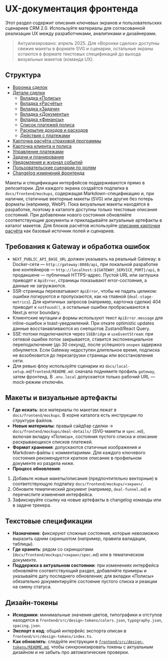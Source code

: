 # UX-документация фронтенда

Этот раздел содержит описания ключевых экранов и пользовательских сценариев CRM 2.0. Используйте материалы для согласованной реализации UX между разработчиками, аналитиками и дизайнерами.

> Актуализировано: апрель 2025. Для «Воронки сделок» доступны свежие макеты в формате SVG и сценарии, остальные экраны остаются в формате текстовых спецификаций до выхода визуальных макетов (команда UX).

## Структура
- [Воронка сделок](deal-funnel.md)
- [Детали сделки](deal-details.md)
  - [Вкладка «Полисы»](deal-details.md#полисы)
  - [Вкладка «Расчёты»](deal-details.md#расчёты)
  - [Вкладка «Задачи»](deal-details.md#задачи)
  - [Вкладка «Документы»](deal-details.md#документы)
  - [Вкладка «Финансы»](deal-details.md#финансы)
  - [Список платежей полиса](deal-details.md#список-платежей-полиса)
  - [Раскрытие доходов и расходов](deal-details.md#раскрытие-доходов-и-расходов)
  - [Действия с платежами](deal-details.md#действия-с-платежами)
- [Карточка расчёта страховой программы](calculations.md)
- [Карточка клиента и полиса](client-policy-card.md)
- [Управление платежами](payments.md)
- [Задачи и планирование](tasks.md)
- [Уведомления и журнал событий](notifications.md)
- [Пользовательские сценарии по ролям](user-scenarios.md)
- [Changelog изменений фронтенда](changelog.md)

Макеты и спецификации интерфейсов поддерживаются прямо в репозитории. Для каждого экрана создаётся подпапка в `docs/frontend/mockups`, содержащая Markdown-спецификацию и, при наличии, статичные векторные макеты (SVG) или другие без потерь форматы (например, WebP). Пока визуальные макеты находятся в разработке, поэтому в каталоге доступны только текстовые описания состояний. При добавлении нового состояния обновляйте соответствующие документы и прикладывайте актуальные артефакты в каталог макетов. Для блоков расчётов используйте [описание карточки расчёта](calculations.md) как базовый источник полей и сценариев.

## Требования к Gateway и обработка ошибок

- `NEXT_PUBLIC_API_BASE_URL` должен указывать на реальный Gateway: в Docker-сети — `http://gateway:8080/api`, при локальной разработке вне контейнеров — `http://localhost:${GATEWAY_SERVICE_PORT}/api`, в продакшене — публичный HTTPS-адрес. Пустой URL или заглушка приводят к `ApiError`, страницы показывают error-состояния, а данные не загружаются.
- SSR-страницы перехватывают `ApiError`, чтобы не падать целиком: ошибки логируются и пропускаются, как на главной (`deal-stage-metrics`). Для критичных запросов (например, карточка сделки) 404 приводит к `notFound()`, а остальные ошибки пробрасываются в Next.js error boundary.
- Клиентские мутации и формы используют текст `ApiError.message` для inline-ошибок и toast-уведомлений. При откате optimistic updates данные восстанавливаются из снепшотов Zustand/React Query.
- SSE-потоки подключаются через `SSEBridge` и `useEventStream`: при сетевой ошибке поток закрывается, ставится экспоненциальное переподключение (до 30 секунд), после успешного `onopen` задержка обнуляется. Если Gateway недоступен длительное время, подписка не возобновится до перезагрузки страницы или восстановления сети.
- Для ревью флоу используйте сценарии из `docs/local-setup.md`/`frontend/README.md`: сначала поднимите профиль `gateway`, затем фронтенд. В `.env.local` допускается только рабочий URL — mock-режим отключён.

## Макеты и визуальные артефакты
- **Где искать**: все материалы по макетам лежат в `docs/frontend/mockups`. В корне каталога есть инструкции по структуре файлов.
- **Новые материалы**: правый сайдбар сделки → `docs/frontend/mockups/deal-details/` (SVG-макеты и `spec.md`), включая вкладку «Полисы», состояния пустого списка и описание раскрывающихся списков платежей.
- **Формат хранения**: допускаются статичные изображения и Markdown-файлы с комментариями. Для каждого ключевого состояния рекомендуется краткое описание в профильном документе из раздела ниже.
- **Процесс обновления**:
 1. Добавьте новые макеты/описания (предпочтительно векторные) в соответствующую подпапку `docs/frontend/mockups/<экран>/`.
  2. Обновите тематический документ (например, `deal-funnel.md`) и перечислите изменения интерфейса.
  3. Зафиксируйте ссылку на новые артефакты в changelog команды или в задаче трекера.

## Текстовые спецификации
- **Назначение**: фиксируют сложные состояния, которые невозможно выразить одним скриншотом (например, правила валидации, таблицы).
- **Где хранить**: рядом со скриншотами (`docs/frontend/mockups/<экран>/spec.md`) или в тематическом документе.
- **Поддержка в актуальном состоянии**: при изменениях интерфейса обновляйте соответствующий раздел, добавляйте примеры и указывайте дату последнего обновления; для вкладки «Полисы» обязательно документируйте состояние пустого списка и реакции на смену статуса.

## Дизайн-токены
- **Исходники**: минимальные значения цветов, типографики и отступов находятся в `frontend/src/design-tokens/colors.json`, `typography.json`, `spacing.json`.
- **Экспорт в код**: общий интерфейс экспорта описан в `frontend/src/design-tokens/index.ts`.
- **Как обновлять**: следуйте инструкции в [`frontend/src/design-tokens/README.md`](../../frontend/src/design-tokens/README.md), чтобы синхронизировать токены с актуальным дизайном и не забыть про автоматические проверки.
